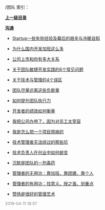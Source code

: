 /团队 索引：


**[上一级目录](/index.md)**

**[沟通](/团队/沟通/index.md)**

- [Startup一些失败经验及幕后的艰辛与冷暖自知](/团队/Startup一些失败经验及幕后的艰辛与冷暖自知.md)

- [为什么国内开发加班这么多](/团队/为什么国内开发加班这么多.md)

- [公司上市和你有多大关系](/团队/公司上市和你有多大关系.md)

- [关于团队敏捷开发实践的6个常见问题](/团队/关于团队敏捷开发实践的6个常见问题.md)

- [关于技术与管理的4个误区](/团队/关于技术与管理的4个误区.md)

- [团队尽量远离这些负能量](/团队/团队尽量远离这些负能量.md)

- [如何提升团队执行力](/团队/如何提升团队执行力.md)

- [开发者的绩效如何衡量](/团队/开发者的绩效如何衡量.md)

- [我把公司办垮了，因为对员工太宽容](/团队/我把公司办垮了，因为对员工太宽容.md)

- [我是怎么把一个项目带崩的](/团队/我是怎么把一个项目带崩的.md)

- [技术管理者无法绕过的那些坑](/团队/技术管理者无法绕过的那些坑.md)

- [技术负责人在创业中如何蜕变](/团队/技术负责人在创业中如何蜕变.md)

- [沉默是团队的一剂毒药](/团队/沉默是团队的一剂毒药.md)

- [管理者的无用功：靠加班、靠团建、靠个人](/团队/管理者的无用功：靠加班、靠团建、靠个人.md)

- [管理者的有用功：找意义、授之渔、划重点](/团队/管理者的有用功：找意义、授之渔、划重点.md)

- [赞扬是很好的管理艺术](/团队/赞扬是很好的管理艺术.md)


<font size=2 color='grey'> 2019-04-11 16:57 </font>